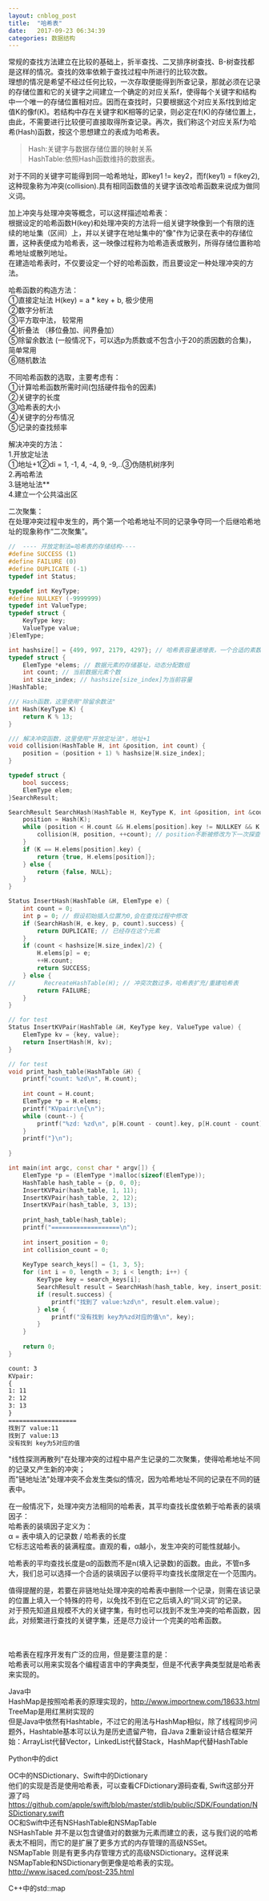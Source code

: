 ```yaml
---
layout: cnblog_post
title:  "哈希表"
date:   2017-09-23 06:34:39
categories: 数据结构
---
```


常规的查找方法建立在比较的基础上，折半查找、二叉排序树查找、B-树查找都是这样的情况。查找的效率依赖于查找过程中所进行的比较次数。<br/>
理想的情况是希望不经过任何比较，一次存取便能得到所查记录，那就必须在记录的存储位置和它的关键字之间建立一个确定的对应关系f，使得每个关键字和结构中一个唯一的存储位置相对应。因而在查找时，只要根据这个对应关系f找到给定值K的像f(K)。若结构中存在关键字和K相等的记录，则必定在f(K)的存储位置上，由此，不需要进行比较便可直接取得所查记录。再次，我们称这个对应关系f为哈希(Hash)函数，按这个思想建立的表成为哈希表。<br/>

>Hash:关键字与数据存储位置的映射关系<br/>
>HashTable:依照Hash函数维持的数据表。<br/>
 
对于不同的关键字可能得到同一哈希地址，即key1 != key2，而f(key1) = f(key2),这种现象称为冲突(collision).具有相同函数值的关键字该改哈希函数来说成为做同义词。
 
加上冲突与处理冲突等概念，可以这样描述哈希表：<br/>
根据设定的哈希函数H(key)和处理冲突的方法将一组关键字映像到一个有限的连续的地址集（区间）上，并以关键字在地址集中的"像"作为记录在表中的存储位置，这种表便成为哈希表，这一映像过程称为哈希造表或散列，所得存储位置称哈希地址或散列地址。<br/>
在建造哈希表时，不仅要设定一个好的哈希函数，而且要设定一种处理冲突的方法。

哈希函数的构造方法：<br/>
①直接定址法 H(key) = a * key + b, 极少使用<br/>
②数字分析法<br/>
③平方取中法， 较常用<br/>
④折叠法 （移位叠加、间界叠加）<br/>
⑤除留余数法 (一般情况下，可以选p为质数或不包含小于20的质因数的合集)，简单常用<br/>
⑥随机数法<br/>

不同哈希函数的选取，主要考虑有：<br/>
①计算哈希函数所需时间(包括硬件指令的因素)<br/>
②关键字的长度<br/>
③哈希表的大小<br/>
④关键字的分布情况<br/>
⑤记录的查找频率

解决冲突的方法：<br/>
1.开放定址法<br/>
 ①地址+1②di = 1, -1, 4, -4, 9, -9,..③伪随机树序列<br/>
2.再哈希法<br/>
3.链地址法**<br/>
4.建立一个公共溢出区
 
二次聚集：<br/>
在处理冲突过程中发生的，两个第一个哈希地址不同的记录争夺同一个后继哈希地址的现象称作“二次聚集”。

```cpp
//  ---- 开放定制法=哈希表的存储结构----
#define SUCCESS (1)
#define FAILURE (0)
#define DUPLICATE (-1)
typedef int Status;

typedef int KeyType;
#define NULLKEY (-9999999)
typedef int ValueType;
typedef struct {
    KeyType key;
    ValueType value;
}ElemType;

int hashsize[] = {499, 997, 2179, 4297}; // 哈希表容量递增表，一个合适的素数序列
typedef struct {
    ElemType *elems; // 数据元素的存储基址，动态分配数组
    int count; // 当前数据元素个数
    int size_index; // hashsize[size_index]为当前容量
}HashTable;

/// Hash函数，这里使用"除留余数法"
int Hash(KeyType K) {
    return K % 13;
}

/// 解决冲突函数，这里使用"开放定址法"，地址+1
void collision(HashTable H, int &position, int count) {
    position = (position + 1) % hashsize[H.size_index];
}

typedef struct {
    bool success;
    ElemType elem;
}SearchResult;

SearchResult SearchHash(HashTable H, KeyType K, int &position, int &count) {
    position = Hash(K);
    while (position < H.count && H.elems[position].key != NULLKEY && K != H.elems[position].key) {
        collision(H, position, ++count); // position不断被修改为下一次探查的地址
    }
    if (K == H.elems[position].key) {
        return {true, H.elems[position]};
    } else {
        return {false, NULL};
    }
}

Status InsertHash(HashTable &H, ElemType e) {
    int count = 0;
    int p = 0; // 假设初始插入位置为0,会在查找过程中修改
    if (SearchHash(H, e.key, p, count).success) {
        return DUPLICATE; // 已经存在这个元素
    }
    if (count < hashsize[H.size_index]/2) {
        H.elems[p] = e;
        ++H.count;
        return SUCCESS;
    } else {
//        RecreateHashTable(H); // 冲突次数过多，哈希表扩充/重建哈希表
        return FAILURE;
    }
}
```

```cpp
// for test
Status InsertKVPair(HashTable &H, KeyType key, ValueType value) {
    ElemType kv = {key, value};
    return InsertHash(H, kv);
}

// for test
void print_hash_table(HashTable &H) {
    printf("count: %zd\n", H.count);
    
    int count = H.count;
    ElemType *p = H.elems;
    printf("KVpair:\n{\n");
    while (count--) {
        printf("%zd: %zd\n", p[H.count - count].key, p[H.count - count].value);
    }
    printf("}\n");
    
}

int main(int argc, const char * argv[]) {
    ElemType *p = (ElemType *)malloc(sizeof(ElemType));
    HashTable hash_table = {p, 0, 0};
    InsertKVPair(hash_table, 1, 11);
    InsertKVPair(hash_table, 2, 12);
    InsertKVPair(hash_table, 3, 13);
    
    print_hash_table(hash_table);
    printf("===================\n");
    
    int insert_position = 0;
    int collision_count = 0;
    
    KeyType search_keys[] = {1, 3, 5};
    for (int i = 0, length = 3; i < length; i++) {
        KeyType key = search_keys[i];
        SearchResult result = SearchHash(hash_table, key, insert_position, collision_count);
        if (result.success) {
            printf("找到了 value:%zd\n", result.elem.value);
        } else {
            printf("没有找到 key为%zd对应的值\n", key);
        }
    }
    
    return 0;
}
```

```txt
count: 3
KVpair:
{
1: 11
2: 12
3: 13
}
===================
找到了 value:11
找到了 value:13
没有找到 key为5对应的值
```
"线性探测再散列"在处理冲突的过程中易产生记录的二次聚集，使得哈希地址不同的记录又产生新的冲突；<br/>
而"链地址法"处理冲突不会发生类似的情况，因为哈希地址不同的记录在不同的链表中。
 
在一般情况下，处理冲突方法相同的哈希表，其平均查找长度依赖于哈希表的装填因子：<br/>
哈希表的装填因子定义为：<br/>
α = 表中填入的记录数 / 哈希表的长度<br/>
它标志这哈希表的装满程度。直观的看，α越小，发生冲突的可能性就越小。
 
哈希表的平均查找长度是α的函数而不是n(填入记录数)的函数。由此，不管n多大，我们总可以选择一个合适的装填因子以便将平均查找长度限定在一个范围内。
 
值得提醒的是，若要在非链地址处理冲突的哈希表中删除一个记录，则需在该记录的位置上填入一个特殊的符号，以免找不到在它之后填入的“同义词”的记录。<br/>
对于预先知道且规模不大的关键字集，有时也可以找到不发生冲突的哈希函数，因此，对频繁进行查找的关键字集，还是尽力设计一个完美的哈希函数。<br/><br/><br/>

哈希表在程序开发有广泛的应用，但是要注意的是：<br/>
哈希表可以用来实现各个编程语言中的字典类型，但是不代表字典类型就是哈希表来实现的。<br/>
 
Java中<br/>
HashMap是按照哈希表的原理实现的，http://www.importnew.com/18633.html
TreeMap是用红黑树实现的<br/>
但是Java中依然有Hashtable，不过它的用法与HashMap相似，除了线程同步问题外，Hashtable基本可以认为是历史遗留产物，自Java 2重新设计结合框架开始：ArrayList代替Vector，LinkedList代替Stack，HashMap代替HashTable<br/>
 
Python中的dict<br/>
 
OC中的NSDictionary、Swift中的Dictionary<br/>
他们的实现是否是使用哈希表，可以查看CFDictionary源码查看, Swift这部分开源了吗
https://github.com/apple/swift/blob/master/stdlib/public/SDK/Foundation/NSDictionary.swift<br/>
OC和Swift中还有NSHashTable和NSMapTable<br/>
NSHashTable 并不是以包含键值对的数据为元素而建立的表，这与我们说的哈希表太不相同，而它的是扩展了更多方式的内存管理的高级NSSet。<br/>
NSMapTable 则是有更多内存管理方式的高级NSDictionary。这样说来NSMapTable和NSDictionary倒更像是哈希表的实现。<br/>
http://www.isaced.com/post-235.html<br/>
 
C++中的std::map